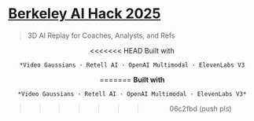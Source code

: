 # [Berkeley AI Hack 2025](#)
> 3D AI Replay for Coaches, Analysts, and Refs

<div align="center">
<<<<<<< HEAD
    Built with

    *Video Gaussians · Retell AI · OpenAI Multimodal · ElevenLabs V3
=======
    **Built with**

    *Video Gaussians · Retell AI · OpenAI Multimodal · ElevenLabs V3*
>>>>>>> 06c2fbd (push pls)
</div>